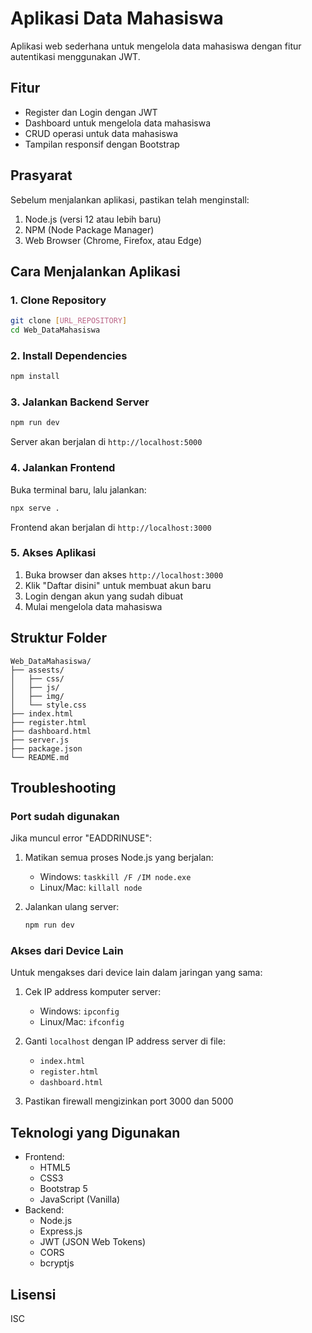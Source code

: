 # Aplikasi Data Mahasiswa

Aplikasi web sederhana untuk mengelola data mahasiswa dengan fitur autentikasi menggunakan JWT.

## Fitur

- Register dan Login dengan JWT
- Dashboard untuk mengelola data mahasiswa
- CRUD operasi untuk data mahasiswa
- Tampilan responsif dengan Bootstrap

## Prasyarat

Sebelum menjalankan aplikasi, pastikan telah menginstall:

1. Node.js (versi 12 atau lebih baru)
2. NPM (Node Package Manager)
3. Web Browser (Chrome, Firefox, atau Edge)

## Cara Menjalankan Aplikasi

### 1. Clone Repository

```bash
git clone [URL_REPOSITORY]
cd Web_DataMahasiswa
```

### 2. Install Dependencies

```bash
npm install
```

### 3. Jalankan Backend Server

```bash
npm run dev
```

Server akan berjalan di `http://localhost:5000`

### 4. Jalankan Frontend

Buka terminal baru, lalu jalankan:

```bash
npx serve .
```

Frontend akan berjalan di `http://localhost:3000`

### 5. Akses Aplikasi

1. Buka browser dan akses `http://localhost:3000`
2. Klik "Daftar disini" untuk membuat akun baru
3. Login dengan akun yang sudah dibuat
4. Mulai mengelola data mahasiswa

## Struktur Folder

```
Web_DataMahasiswa/
├── assests/
│   ├── css/
│   ├── js/
│   ├── img/
│   └── style.css
├── index.html
├── register.html
├── dashboard.html
├── server.js
├── package.json
└── README.md
```

## Troubleshooting

### Port sudah digunakan

Jika muncul error "EADDRINUSE":

1. Matikan semua proses Node.js yang berjalan:
   - Windows: `taskkill /F /IM node.exe`
   - Linux/Mac: `killall node`

2. Jalankan ulang server:
   ```bash
   npm run dev
   ```

### Akses dari Device Lain

Untuk mengakses dari device lain dalam jaringan yang sama:

1. Cek IP address komputer server:
   - Windows: `ipconfig`
   - Linux/Mac: `ifconfig`

2. Ganti `localhost` dengan IP address server di file:
   - `index.html`
   - `register.html`
   - `dashboard.html`

3. Pastikan firewall mengizinkan port 3000 dan 5000

## Teknologi yang Digunakan

- Frontend:
  - HTML5
  - CSS3
  - Bootstrap 5
  - JavaScript (Vanilla)
- Backend:
  - Node.js
  - Express.js
  - JWT (JSON Web Tokens)
  - CORS
  - bcryptjs

## Lisensi

ISC

